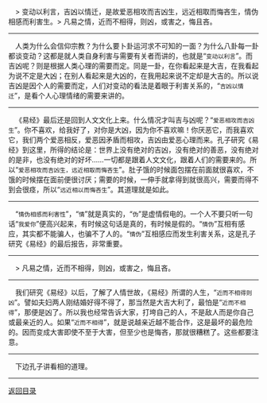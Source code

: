 &emsp;> 变动以利言，吉凶以情迁，是故爱恶相攻而吉凶生，远近相取而悔吝生，情伪相感而利害生。> 凡易之情，近而不相得，则凶，或害之，悔且吝。
___
&emsp;人类为什么会信仰宗教？为什么要卜卦运河求不可知的一面？为什么八卦每一卦都谈变动？这都是就人类自身利害与需要有关者而讲的，也就是“``变动以利言``”。而吉凶呢？则是根据人类心理的需要而定。同是一卦，在你看起来是大吉，在我看起为说不定是大凶；在别人看起来是大凶的，在我用起来说不定却是大吉的。所以说吉凶是因个人的需要而定，人们对变动的看法是着眼于利害关系的，“``吉凶以情迁``”，是看个人心理情绪的需要来讲的。
___
&emsp;《易经》最后还是回到人文文化上来。什么情况才叫吉与凶呢？“``爱恶相攻而吉凶生``”。你不喜欢，给我好了，对你是大凶，因为你不喜欢嘛！你厌恶它，而我喜欢它，我们两个爱恶相反，爱恶因矛盾而相攻，吉凶由爱恶心理而来。孔子研究《易经》到这里，所得的结论是：世界上没有绝对的吉凶，没有绝对的善恶，没有绝对的是非，也没有绝对的好坏……一切都是跟着人文文化，跟着人们的需要来的。所以“``爱恶相攻而吉凶生，远近相取而悔吝生``”。肚子饿的时候面包摆在前面就很喜欢，不饿的时候摆在面前便很讨厌；需要的时候，一伸手就拿得到就很高兴，需要而得不到会很痉，所以“``远近相以而悔吝生``”。其道理就是如此。
___
&emsp;“``情伪相感而利害性``”，“``情``”就是真实的，“``伪``”是虚情假电的。一个人不要只听一句话“``我爱你``”便高兴起来，有时候这句话是真的，有时候是假的。“``情伪``”互相有感应，其实都不能骗人，也骗不了人的。“``情伪``”互相感应而发生利害关系，这是孔子研究《易经》的最后报告，非常重要。
___
&emsp;> 凡易之情，近而不相得，则凶，或害之，悔且吝。
___
&emsp;我们研究《易经》以后，了解了人情世故，《易经》所谓的人生，“``近而不相得则凶``”。譬如夫妇两人刚结婚好得不得了，那当然是大吉大利了，最怕是“``近而不相得``”，那便是凶了。所以我也经常告诉大家，打垮自己的人，不是敌人而是你自己或最亲近的人。如果“``近而不相得``”，就是说越亲近越不能合作，这是最坏的最危险的。因而变成大害即使不至于大害，但至少也是悔吝，那就很糟糕了。这些都要注意。
___
&emsp;下边孔子讲看相的道理。
___
[返回目录](../../master/README.md#目录)